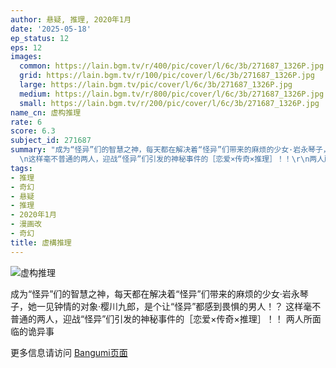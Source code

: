 ```yaml
---
author: 悬疑, 推理, 2020年1月
date: '2025-05-18'
ep_status: 12
eps: 12
images:
  common: https://lain.bgm.tv/r/400/pic/cover/l/6c/3b/271687_1326P.jpg
  grid: https://lain.bgm.tv/r/100/pic/cover/l/6c/3b/271687_1326P.jpg
  large: https://lain.bgm.tv/pic/cover/l/6c/3b/271687_1326P.jpg
  medium: https://lain.bgm.tv/r/800/pic/cover/l/6c/3b/271687_1326P.jpg
  small: https://lain.bgm.tv/r/200/pic/cover/l/6c/3b/271687_1326P.jpg
name_cn: 虚构推理
rate: 6
score: 6.3
subject_id: 271687
summary: "成为“怪异”们的智慧之神，每天都在解决着“怪异”们带来的麻烦的少女·岩永琴子，她一见钟情的对象·樱川九郎，是个让“怪异”都感到畏惧的男人！？\r\
  \n这样毫不普通的两人，迎战“怪异”们引发的神秘事件的［恋爱×传奇×推理］！！\r\n两人所面临的诡异事"
tags:
- 推理
- 奇幻
- 悬疑
- 推理
- 2020年1月
- 漫画改
- 奇幻
title: 虚構推理
---
```


![虚构推理](https://lain.bgm.tv/r/400/pic/cover/l/6c/3b/271687_1326P.jpg)

成为“怪异”们的智慧之神，每天都在解决着“怪异”们带来的麻烦的少女·岩永琴子，她一见钟情的对象·樱川九郎，是个让“怪异”都感到畏惧的男人！？
这样毫不普通的两人，迎战“怪异”们引发的神秘事件的［恋爱×传奇×推理］！！
两人所面临的诡异事

更多信息请访问 [Bangumi页面](https://bgm.tv/subject/271687)